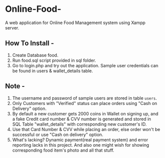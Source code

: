 # Online-Food-
A web application for Online Food Management system using Xampp server.

How To Install -
---------

1. Create Database food.
2. Run food.sql script provided in sql folder.
3. Go to login.php and try out the application. Sample user credentials can be found in users & wallet_details table.

Note -
---------
1. The username and password of sample users are stored in table `users`.
2. Only Customers with "Verified" status can place orders using "Cash on Delivery" option.
3. By default a new customer gets 2000 coins in Wallet on signing up, and a fake Credit card number & CVV number is generated and stored in SQL Table "wallet_details" with corresponding new customer's ID.
4. Use that Card Number & CVV while placing an order, else order won't be successful or use "Cash on delivery" option.
5. What's lacking? Dynamic payment(real payment system) and error reporting lacks in this project. And also one might wish for showing corresponding food item's photo and all that stuff.
